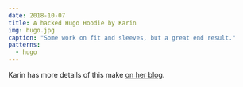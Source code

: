 ```yaml
---
date: 2018-10-07
title: A hacked Hugo Hoodie by Karin
img: hugo.jpg
caption: "Some work on fit and sleeves, but a great end result."
patterns:
  - hugo
---
```


Karin has more details of this make [on her blog](https://www.karinkay.nl/freesewing-hugo-hoodie/).